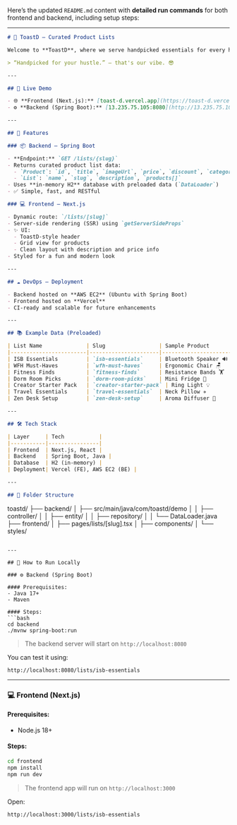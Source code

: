 Here’s the updated `README.md` content with **detailed run commands** for both frontend and backend, including setup steps:

---

```md
# 🥂 ToastD – Curated Product Lists

Welcome to **ToastD**, where we serve handpicked essentials for every hustle! ✨ This full-stack app features curated product lists built with **Spring Boot**, **Next.js**, and topped with a dash of **DevOps** deployment.

> “Handpicked for your hustle.” – that's our vibe. 😎

---

## 🚀 Live Demo

- 🌐 **Frontend (Next.js):** [toast-d.vercel.app](https://toast-d.vercel.app/)
- ⚙️ **Backend (Spring Boot):** [13.235.75.105:8080](http://13.235.75.105:8080)

---

## 🧩 Features

### 📦 Backend – Spring Boot

- **Endpoint:** `GET /lists/{slug}`
- Returns curated product list data:
  - `Product`: `id`, `title`, `imageUrl`, `price`, `discount`, `category`, `tags[]`
  - `List`: `name`, `slug`, `description`, `products[]`
- Uses **in-memory H2** database with preloaded data (`DataLoader`)
- ✅ Simple, fast, and RESTful

### 💻 Frontend – Next.js

- Dynamic route: `/lists/[slug]`  
- Server-side rendering (SSR) using `getServerSideProps`
- ✨ UI:
  - ToastD-style header
  - Grid view for products
  - Clean layout with description and price info
- Styled for a fun and modern look

---

## ☁️ DevOps – Deployment

- Backend hosted on **AWS EC2** (Ubuntu with Spring Boot)
- Frontend hosted on **Vercel**
- CI-ready and scalable for future enhancements

---

## 📚 Example Data (Preloaded)

| List Name              | Slug                 | Sample Product       |
|------------------------|----------------------|----------------------|
| ISB Essentials         | `isb-essentials`     | Bluetooth Speaker 🔊 |
| WFH Must-Haves         | `wfh-must-haves`     | Ergonomic Chair 🪑    |
| Fitness Finds          | `fitness-finds`      | Resistance Bands 🏋️  |
| Dorm Room Picks        | `dorm-room-picks`    | Mini Fridge 🧊        |
| Creator Starter Pack   | `creator-starter-pack` | Ring Light 💡      |
| Travel Essentials      | `travel-essentials`  | Neck Pillow ✈️       |
| Zen Desk Setup         | `zen-desk-setup`     | Aroma Diffuser 🌿     |

---

## 🛠️ Tech Stack

| Layer     | Tech           |
|-----------|----------------|
| Frontend  | Next.js, React |
| Backend   | Spring Boot, Java |
| Database  | H2 (in-memory) |
| Deployment| Vercel (FE), AWS EC2 (BE) |

---

## 📁 Folder Structure

```

toastd/
├── backend/
│   ├── src/main/java/com/toastd/demo
│   │   ├── controller/
│   │   ├── entity/
│   │   ├── repository/
│   │   └── DataLoader.java
├── frontend/
│   ├── pages/lists/\[slug].tsx
│   ├── components/
│   └── styles/

````

---

## 🔧 How to Run Locally

### ⚙️ Backend (Spring Boot)

#### Prerequisites:
- Java 17+
- Maven

#### Steps:
```bash
cd backend
./mvnw spring-boot:run
````

> The backend server will start on `http://localhost:8080`

You can test it using:

```
http://localhost:8080/lists/isb-essentials
```

---

### 💻 Frontend (Next.js)

#### Prerequisites:

* Node.js 18+

#### Steps:

```bash
cd frontend
npm install
npm run dev
```

> The frontend app will run on `http://localhost:3000`

Open:

```
http://localhost:3000/lists/isb-essentials
```



